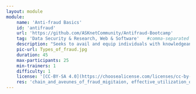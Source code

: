 ```yaml
---
layout: module
module:
    name: 'Anti-fraud Basics'
    id: 'antifraud'     
    url: 'https://github.com/ASKnetCommunity/Antifraud-Bootcamp'    
    tag: 'Data Security & Research, Web & Software'   #comma-separated list, e.g. 'Web' or if more than 1: 'Open Source, Hardware & Repair, Sustainability, Media & Art, Community & Moderation, Data_Security & Research' 
    description: "Seeks to avail and equip individuals with knowledgeand insight of online and offline fraud"
    pic-url: Types_of_fraud.jpg
    duration: 45
    max-participants: 25
    min-trainers: 1
    difficulty: 1 
    license: '[CC-BY-SA 4.0](https://choosealicense.com/licenses/cc-by-sa-4.0/)'
    res: 'chain_and_aveunes_of_fraud_migitaion, effective_utilization_of_media_spaces, measures_against_fraud, types_of_fraud'
---  
```

